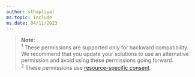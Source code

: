 ```yaml
---
author: sthapliyal
ms.topic: include
ms.date: 04/11/2023
---
```


<!-- markdownlint-disable MD041-->


> **Note**:
><br><sup>1</sup> These permissions are supported only for backward compatibility. We recommend that you update your solutions to use an alternative permission and avoid using these permissions going forward.
><br><sup>2</sup> These permissions use [resource-specific consent](/microsoftteams/platform/graph-api/rsc/resource-specific-consent).